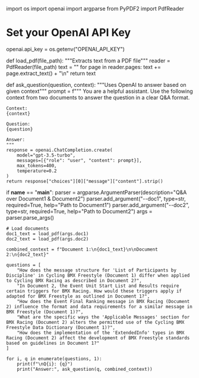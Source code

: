 import os
import openai
import argparse
from PyPDF2 import PdfReader

# Set your OpenAI API Key
openai.api_key = os.getenv("OPENAI_API_KEY")

def load_pdf(file_path):
    """Extracts text from a PDF file"""
    reader = PdfReader(file_path)
    text = ""
    for page in reader.pages:
        text += page.extract_text() + "\n"
    return text

def ask_question(question, context):
    """Uses OpenAI to answer based on given context"""
    prompt = f"""
    You are a helpful assistant. Use the following context from two documents
    to answer the question in a clear Q&A format.

    Context:
    {context}

    Question:
    {question}

    Answer:
    """
    response = openai.ChatCompletion.create(
        model="gpt-3.5-turbo",
        messages=[{"role": "user", "content": prompt}],
        max_tokens=400,
        temperature=0.2
    )
    return response["choices"][0]["message"]["content"].strip()

if __name__ == "__main__":
    parser = argparse.ArgumentParser(description="Q&A over Document1 & Document2")
    parser.add_argument("--doc1", type=str, required=True, help="Path to Document1")
    parser.add_argument("--doc2", type=str, required=True, help="Path to Document2")
    args = parser.parse_args()

    # Load documents
    doc1_text = load_pdf(args.doc1)
    doc2_text = load_pdf(args.doc2)

    combined_context = f"Document 1:\n{doc1_text}\n\nDocument 2:\n{doc2_text}"

    questions = [
        "How does the message structure for 'List of Participants by Discipline' in Cycling BMX Freestyle (Document 1) differ when applied to Cycling BMX Racing as described in Document 2?",
        "In Document 2, the Event Unit Start List and Results require certain triggers for BMX Racing. How would these triggers apply if adapted for BMX Freestyle as outlined in Document 1?",
        "How does the Event Final Ranking message in BMX Racing (Document 2) influence the format and data requirements for a similar message in BMX Freestyle (Document 1)?",
        "What are the specific ways the 'Applicable Messages' section for BMX Racing (Document 2) alters the permitted use of the Cycling BMX Freestyle Data Dictionary (Document 1)?",
        "How does the implementation of the 'ExtendedInfo' types in BMX Racing (Document 2) affect the development of BMX Freestyle standards based on guidelines in Document 1?"
    ]

    for i, q in enumerate(questions, 1):
        print(f"\nQ{i}: {q}")
        print("Answer:", ask_question(q, combined_context))